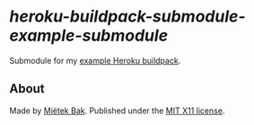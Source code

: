 _heroku-buildpack-submodule-example-submodule_
==============================================

Submodule for my [example Heroku buildpack](https://github.com/mietek/heroku-buildpack-submodule-example).


About
-----

Made by [Miëtek Bak](https://mietek.io/).  Published under the [MIT X11 license](https://mietek.io/license/).
